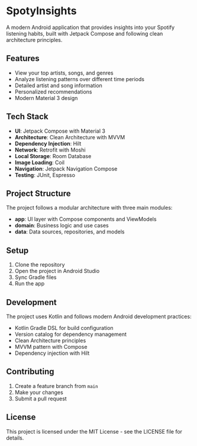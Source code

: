 # SpotyInsights

A modern Android application that provides insights into your Spotify listening habits, built with Jetpack Compose and following clean architecture principles.

## Features

- View your top artists, songs, and genres
- Analyze listening patterns over different time periods
- Detailed artist and song information
- Personalized recommendations
- Modern Material 3 design

## Tech Stack

- **UI**: Jetpack Compose with Material 3
- **Architecture**: Clean Architecture with MVVM
- **Dependency Injection**: Hilt
- **Network**: Retrofit with Moshi
- **Local Storage**: Room Database
- **Image Loading**: Coil
- **Navigation**: Jetpack Navigation Compose
- **Testing**: JUnit, Espresso

## Project Structure

The project follows a modular architecture with three main modules:

- **app**: UI layer with Compose components and ViewModels
- **domain**: Business logic and use cases
- **data**: Data sources, repositories, and models

## Setup

1. Clone the repository
2. Open the project in Android Studio
3. Sync Gradle files
4. Run the app

## Development

The project uses Kotlin and follows modern Android development practices:

- Kotlin Gradle DSL for build configuration
- Version catalog for dependency management
- Clean Architecture principles
- MVVM pattern with Compose
- Dependency injection with Hilt

## Contributing

1. Create a feature branch from `main`
2. Make your changes
3. Submit a pull request

## License

This project is licensed under the MIT License - see the LICENSE file for details.